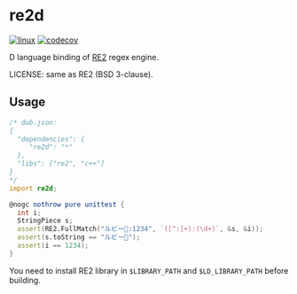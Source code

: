 # re2d

[![linux](https://github.com/ShigekiKarita/re2d/actions/workflows/linux.yml/badge.svg)](https://github.com/ShigekiKarita/re2d/actions/workflows/linux.yml)
[![codecov](https://codecov.io/gh/ShigekiKarita/re2d/branch/master/graph/badge.svg?token=3SFV852DK7)](https://codecov.io/gh/ShigekiKarita/re2d)

D language binding of [RE2](https://github.com/google/re2) regex engine.

LICENSE: same as RE2 (BSD 3-clause).

## Usage

```d
/* dub.json:
{
  "dependencies": {
     "re2d": "*"
  },
  "libs": ["re2", "c++"]
}
*/
import re2d;

@nogc nothrow pure unittest {
  int i;
  StringPiece s;
  assert(RE2.FullMatch("ルビー💎:1234", `([^:]+):(\d+)`, &s, &i));
  assert(s.toString == "ルビー💎");
  assert(i == 1234);
}
```

You need to install RE2 library in `$LIBRARY_PATH` and `$LD_LIBRARY_PATH` before building.
